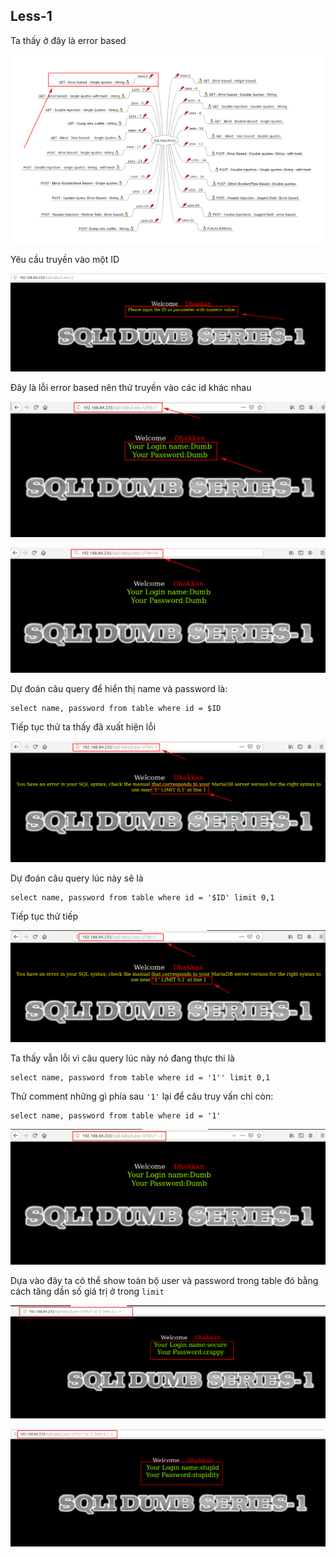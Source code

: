 ## Less-1

Ta thấy ở đây là error based

![](../images/sqli-labs/Less-1-5/l11.png)

Yêu cầu truyền vào một ID

![](../images/sqli-labs/Less-1-5/l12.png)

Đây là lỗi error based nên thử truyền vào các id khác nhau

![](../images/sqli-labs/Less-1-5/l13.png)

![](../images/sqli-labs/Less-1-5/l14.png)

Dự đoán câu query để hiển thị name và password là:

```
select name, password from table where id = $ID
```
Tiếp tục thử ta thấy đã xuất hiện lỗi

![](../images/sqli-labs/Less-1-5/l15.png)

Dự đoán câu query lúc này sẽ là

```
select name, password from table where id = '$ID' limit 0,1
```

Tiếp tục thử tiếp

![](../images/sqli-labs/Less-1-5/l16.png)

Ta thấy vẫn lỗi vì câu query lúc này nó đang thực thi là

```
select name, password from table where id = '1'' limit 0,1
```

Thử comment những gì phía sau `'1'` lại để câu truy vấn chỉ còn:

```
select name, password from table where id = '1'
```

![](../images/sqli-labs/Less-1-5/l17.png)

Dựa vào đây ta có thể show toàn bộ user và password trong table đó bằng cách tăng dần số giá trị ở trong `limit`

![](../images/sqli-labs/Less-1-5/l18.png)

![](../images/sqli-labs/Less-1-5/l19.png)
